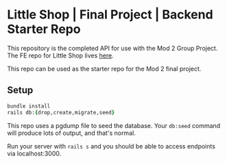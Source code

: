 # Little Shop | Final Project | Backend Starter Repo

This repository is the completed API for use with the Mod 2 Group Project. The FE repo for Little Shop lives [here](https://github.com/turingschool-examples/little-shop-fe-vite).

This repo can be used as the starter repo for the Mod 2 final project.

## Setup

```ruby
bundle install
rails db:{drop,create,migrate,seed}
```

This repo uses a pgdump file to seed the database. Your `db:seed` command will produce lots of output, and that's normal. 

Run your server with `rails s` and you should be able to access endpoints via localhost:3000.
